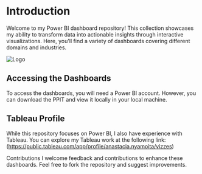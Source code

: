 # Introduction
Welcome to my Power BI dashboard repository! This collection showcases my ability to transform data into actionable insights through interactive visualizations. Here, you'll find a variety of dashboards covering different domains and industries.

![Logo](https://www.geckoboard.com/uploads/business-dashboard-example.png)

## Accessing the Dashboards
To access the dashboards, you will need a Power BI account. However, you can download the PPIT and view it locally in your local machine.

## Tableau Profile
While this repository focuses on Power BI, I also have experience with Tableau. You can explore my Tableau work at the following link:
(https://public.tableau.com/app/profile/anastacia.nyamoita/vizzes)

Contributions
I welcome feedback and contributions to enhance these dashboards. Feel free to fork the repository and suggest improvements.
